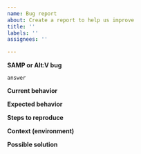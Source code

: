 ```yaml
---
name: Bug report
about: Create a report to help us improve
title: ''
labels: ''
assignees: ''

---
```


<!-- 🚨 STOP 🚨 STOP 🚨 STOP 🚨

Before you post an issue, make sure you've read quick introduction to our bug tracker:
  * https://github.com/SA-PP/sa-pp-issues/blob/main/README.md

Please fill in the *entire* template below. -->

**SAMP or Alt:V bug**
<!-- Write below -->
`answer`

**Current behavior**
<!--- Tell us what happens currently -->

**Expected behavior**
<!--- Tell us what should happen -->

**Steps to reproduce**
<!--- Provide a link to a live example or an unambiguous set of steps to
      reproduce this bug. Include code to reproduce, if relevant -->

**Context (environment)**
<!--- How has this issue affected you? What are you trying to accomplish?
      Providing context helps us come up with a solution that is most useful in the real world -->

**Possible solution**
<!--- Not obligatory, but suggest a fix/reason for the bug -->
